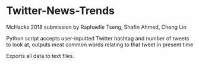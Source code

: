 # Twitter-News-Trends
McHacks 2018 submission by Raphaelle Tseng, Shafin Ahmed, Cheng Lin

Python script accepts user-inputted Twitter hashtag and number of tweets to look at, outputs most common words relating to that tweet in present time

Exports all data to text files.
